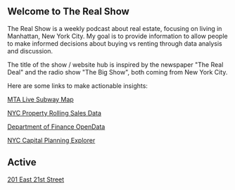 ## Welcome to The Real Show

The Real Show is a weekly podcast about real estate, focusing on living in Manhattan, New York City. My goal is to provide information to allow people to make informed decisions about buying vs renting through data analysis and discussion. 

The title of the show / website hub is inspired by the newspaper "The Real Deal" and the radio show "The Big Show", both coming from New York City.

Here are some links to make actionable insights:

[MTA Live Subway Map](https://map.mta.info/#@40.772208,-73.9842111,12z)

[NYC Property Rolling Sales Data](https://www1.nyc.gov/site/finance/taxes/property-rolling-sales-data.page)

[Department of Finance OpenData](https://www1.nyc.gov/site/finance/about/open-portal.page)

[NYC Capital Planning Explorer](https://capitalplanning.nyc.gov/)

## Active

[201 East 21st Street](https://github.com/TheRealShow/TheRealShow/blob/main/201_E_21st_2022-03-13.jpg)

